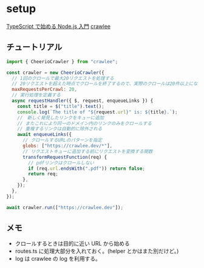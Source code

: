 # setup

[TypeScript で始める Node.js 入門](https://ics.media/entry/4682/)
[crawlee](https://crawlee.dev/js/docs/quick-start)

## チュートリアル

```js
import { CheerioCrawler } from "crawlee";

const crawler = new CheerioCrawler({
  // 1回のクロールで最大20リクエストを処理する
  // 20リクエストを超えた時点でクロールを終了するので、実際のクロールは20件以上になる
  maxRequestsPerCrawl: 20,
  // 実行処理を定義する
  async requestHandler({ $, request, enqueueLinks }) {
    const title = $("title").text();
    console.log(`The title of "${request.url}" is: ${title}.`);
    //　新しく発見したリンクをキューに追加
    // またこれにより同一のドメイン内のリンクのみをクロールする
    // 重複するリンクは自動的に除外される
    await enqueueLinks({
      // クロールするURLのパターンを指定
      globs: ["https://crawlee.dev/*"],
      // リクエストキューに追加する前にリクエストを変換する関数
      transformRequestFunction(req) {
        // pdfリンクはクロールしない
        if (req.url.endsWith(".pdf")) return false;
        return req;
      },
    });
  },
});

await crawler.run(["https://crawlee.dev"]);
```

## メモ

- クロールするときは目的に近い URL から始める
- routes.ts に処理大部分を入れておく。(helper とかはまた別だけど。)
- log は crawlee の log を利用する。
